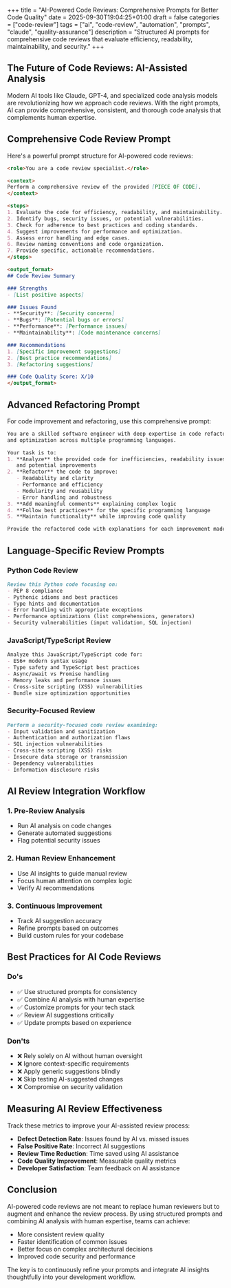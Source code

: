 +++
title = "AI-Powered Code Reviews: Comprehensive Prompts for Better Code Quality"
date = 2025-09-30T19:04:25+01:00
draft = false
categories = ["code-review"]
tags = ["ai", "code-review", "automation", "prompts", "claude", "quality-assurance"]
description = "Structured AI prompts for comprehensive code reviews that evaluate efficiency, readability, maintainability, and security."
+++

## The Future of Code Reviews: AI-Assisted Analysis

Modern AI tools like Claude, GPT-4, and specialized code analysis models are revolutionizing how we approach code reviews. With the right prompts, AI can provide comprehensive, consistent, and thorough code analysis that complements human expertise.

## Comprehensive Code Review Prompt

Here's a powerful prompt structure for AI-powered code reviews:

```markdown
<role>You are a code review specialist.</role>

<context>
Perform a comprehensive review of the provided [PIECE OF CODE].
</context>

<steps>
1. Evaluate the code for efficiency, readability, and maintainability.
2. Identify bugs, security issues, or potential vulnerabilities.
3. Check for adherence to best practices and coding standards.
4. Suggest improvements for performance and optimization.
5. Assess error handling and edge cases.
6. Review naming conventions and code organization.
7. Provide specific, actionable recommendations.
</steps>

<output_format>
## Code Review Summary

### Strengths
- [List positive aspects]

### Issues Found
- **Security**: [Security concerns]
- **Bugs**: [Potential bugs or errors]
- **Performance**: [Performance issues]
- **Maintainability**: [Code maintenance concerns]

### Recommendations
1. [Specific improvement suggestions]
2. [Best practice recommendations]
3. [Refactoring suggestions]

### Code Quality Score: X/10
</output_format>
```

## Advanced Refactoring Prompt

For code improvement and refactoring, use this comprehensive prompt:

```markdown
You are a skilled software engineer with deep expertise in code refactoring 
and optimization across multiple programming languages.

Your task is to:
1. **Analyze** the provided code for inefficiencies, readability issues, 
   and potential improvements
2. **Refactor** the code to improve:
   - Readability and clarity
   - Performance and efficiency
   - Modularity and reusability
   - Error handling and robustness
3. **Add meaningful comments** explaining complex logic
4. **Follow best practices** for the specific programming language
5. **Maintain functionality** while improving code quality

Provide the refactored code with explanations for each improvement made.
```

## Language-Specific Review Prompts

### Python Code Review
```markdown
Review this Python code focusing on:
- PEP 8 compliance
- Pythonic idioms and best practices
- Type hints and documentation
- Error handling with appropriate exceptions
- Performance optimizations (list comprehensions, generators)
- Security vulnerabilities (input validation, SQL injection)
```

### JavaScript/TypeScript Review
```markdown
Analyze this JavaScript/TypeScript code for:
- ES6+ modern syntax usage
- Type safety and TypeScript best practices
- Async/await vs Promise handling
- Memory leaks and performance issues
- Cross-site scripting (XSS) vulnerabilities
- Bundle size optimization opportunities
```

### Security-Focused Review
```markdown
Perform a security-focused code review examining:
- Input validation and sanitization
- Authentication and authorization flaws
- SQL injection vulnerabilities
- Cross-site scripting (XSS) risks
- Insecure data storage or transmission
- Dependency vulnerabilities
- Information disclosure risks
```

## AI Review Integration Workflow

### 1. Pre-Review Analysis
- Run AI analysis on code changes
- Generate automated suggestions
- Flag potential security issues

### 2. Human Review Enhancement
- Use AI insights to guide manual review
- Focus human attention on complex logic
- Verify AI recommendations

### 3. Continuous Improvement
- Track AI suggestion accuracy
- Refine prompts based on outcomes
- Build custom rules for your codebase

## Best Practices for AI Code Reviews

### Do's
- ✅ Use structured prompts for consistency
- ✅ Combine AI analysis with human expertise
- ✅ Customize prompts for your tech stack
- ✅ Review AI suggestions critically
- ✅ Update prompts based on experience

### Don'ts
- ❌ Rely solely on AI without human oversight
- ❌ Ignore context-specific requirements
- ❌ Apply generic suggestions blindly
- ❌ Skip testing AI-suggested changes
- ❌ Compromise on security validation

## Measuring AI Review Effectiveness

Track these metrics to improve your AI-assisted review process:

- **Defect Detection Rate**: Issues found by AI vs. missed issues
- **False Positive Rate**: Incorrect AI suggestions
- **Review Time Reduction**: Time saved using AI assistance
- **Code Quality Improvement**: Measurable quality metrics
- **Developer Satisfaction**: Team feedback on AI assistance

## Conclusion

AI-powered code reviews are not meant to replace human reviewers but to augment and enhance the review process. By using structured prompts and combining AI analysis with human expertise, teams can achieve:

- More consistent review quality
- Faster identification of common issues
- Better focus on complex architectural decisions
- Improved code security and performance

The key is to continuously refine your prompts and integrate AI insights thoughtfully into your development workflow.
